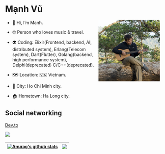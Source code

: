 # Mạnh Vũ

<img src="images/ManhVu.jpg" alt="drawing" width="200" height="200" align="right"/>

- 👻 Hi, I’m Manh.

- 🤓 Person who loves music & travel.

- 👽 Coding: Elixir(Frontend, backend, AI, distributed system), Erlang(Telecom system), Dart(Flutter), Golang(backend, high performance system), Delphi(deprecated) C/C++(deprecated).

- 🗺️ Location: 🇻🇳 Vietnam.

- 🌃 City: Ho Chi Minh city.

- 🏠 Hometown: Ha Long city.

## Social networking

[Dev.to](https://dev.to/manhvanvu/)

[<img href="https://www.linkedin.com/in/vuvanmanh123/" src="https://img.shields.io/badge/linkedin-%230077B5.svg?style=for-the-badge&logo=linkedin&logoColor=white"/>](https://www.linkedin.com/in/vuvanmanh123/)

| <a href="https://github.com/manhvu"><img align="center" src="https://github-readme-stats.vercel.app/api/?username=manhvu&count_private=false&show_icons=false&include_all_commits=true&&hide_border=true" alt="Anurag's github stats" /></a> | <a href="https://github.com/manhvu"><img align="center" src="https://github-readme-stats.vercel.app/api/top-langs/?username=manhvu&langs_count=13&&layout=compact&&hide_border=true" /></a> |
| ------------- | ------------- |
<!-- [![My GitHub Stats](https://github-readme-stats.vercel.app/api/?username=manhvu&count_private=false&show_icons=false&include_all_commits=true&&hide_border=true)]() -->
<!-- [![My GitHub Language Stats](https://github-readme-stats.vercel.app/api/top-langs/?username=manhvu&langs_count=13&&layout=compact&&hide_border=true)]() -->
